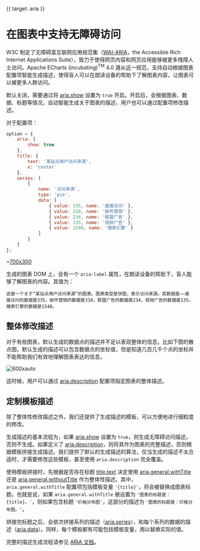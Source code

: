 {{ target: aria }}

# 在图表中支持无障碍访问

W3C 制定了无障碍富互联网应用规范集（[WAI-ARIA](https://www.w3.org/WAI/intro/aria)，the Accessible Rich Internet Applications Suite），致力于使得网页内容和网页应用能够被更多残障人士访问。Apache ECharts (incubating)<sup>TM</sup> 4.0 遵从这一规范，支持自动根据图表配置项智能生成描述，使得盲人可以在朗读设备的帮助下了解图表内容，让图表可以被更多人群访问。

默认关闭，需要通过将 [aria.show](option.html#aria.show) 设置为 `true` 开启。开启后，会根据图表、数据、标题等情况，自动智能生成关于图表的描述，用户也可以通过配置项修改描述。

对于配置项：

```js
option = {
    aria: {
        show: true
    },
    title: {
        text: '某站点用户访问来源',
        x: 'center'
    },
    series: [
        {
            name: '访问来源',
            type: 'pie',
            data: [
                { value: 335, name: '直接访问' },
                { value: 310, name: '邮件营销' },
                { value: 234, name: '联盟广告' },
                { value: 135, name: '视频广告' },
                { value: 1548, name: '搜索引擎' }
            ]
        }
    ]
};
```

~[700x300](${galleryViewPath}doc-example/aria-pie&edit=1&reset=1)

生成的图表 DOM 上，会有一个 `aria-label` 属性，在朗读设备的帮助下，盲人能够了解图表的内容。其值为：

```
这是一个关于“某站点用户访问来源”的图表。图表类型是饼图，表示访问来源。其数据是——直接访问的数据是335，邮件营销的数据是310，联盟广告的数据是234，视频广告的数据是135，搜索引擎的数据是1548。
```

## 整体修改描述

对于有些图表，默认生成的数据点的描述并不足以表现整体的信息。比如下图的散点图，默认生成的描述可以包含数据点的坐标值，但是知道几百几千个点的坐标并不能帮助我们有效地理解图表表达的信息。

![600xauto](~aria-example.png)

这时候，用户可以通过 [aria.description](option.html#aria.description) 配置项指定图表的整体描述。

## 定制模板描述

除了整体性修改描述之外，我们还提供了生成描述的模板，可以方便地进行细粒度的修改。

生成描述的基本流程为，如果 [aria.show](option.html#aria.show) 设置为 `true`，则生成无障碍访问描述，否则不生成。如果定义了 [aria.description](option.html#aria.description)，则将其作为图表的完整描述，否则根据模板拼接生成描述。我们提供了默认的生成描述的算法，仅当生成的描述不太合适时，才需要修改这些模板，甚至使用 `aria.description` 完全覆盖。

使用模板拼接时，先根据是否存在标题 [title.text](~title.text) 决定使用 [aria.general.withTitle](option.html#aria.general.withTitle) 还是 [aria.general.withoutTitle](option.html#aria.general.withoutTitle) 作为整体性描述。其中，`aria.general.withTitle` 配置项包括模板变量 `'{title}'`，将会被替换成图表标题。也就是说，如果 `aria.general.withTitle` 被设置为 `'图表的标题是：{title}。'`，则如果包含标题 `'价格分布图'`，这部分的描述为 `'图表的标题是：价格分布图。'`。

拼接完标题之后，会依次拼接系列的描述（[aria.series](option.html#aria.series)），和每个系列的数据的描述（[aria.data](option.html#aria.data)）。同样，每个模板都有可能包括模板变量，用以替换实际的值。

完整的描述生成流程请参见 [ARIA 文档](option.html#aria)。
